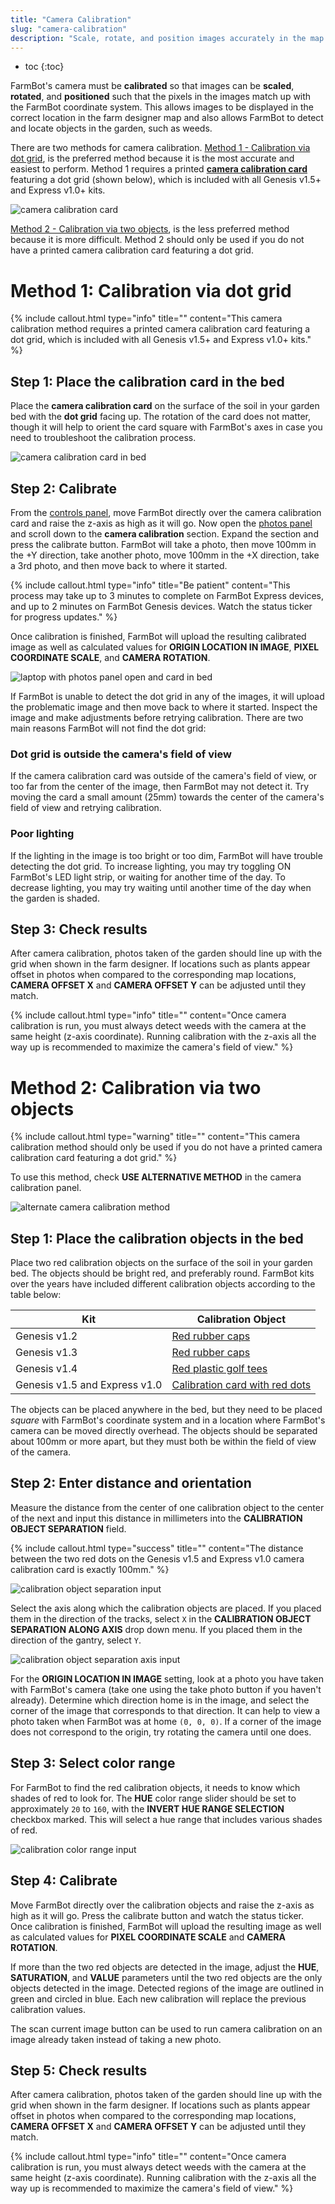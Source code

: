 ```yaml
---
title: "Camera Calibration"
slug: "camera-calibration"
description: "Scale, rotate, and position images accurately in the map :camera:"
---
```


* toc
{:toc}

FarmBot's camera must be **calibrated** so that images can be **scaled**, **rotated**, and **positioned** such that the pixels in the images match up with the FarmBot coordinate system. This allows images to be displayed in the correct location in the farm designer map and also allows FarmBot to detect and locate objects in the garden, such as weeds.

There are two methods for camera calibration. [Method 1 - Calibration via dot grid](#method-1-calibration-via-dot-grid), is the preferred method because it is the most accurate and easiest to perform. Method 1 requires a printed **[camera calibration card](https://farm.bot/products/camera-calibration-card)** featuring a dot grid (shown below), which is included with all Genesis v1.5+ and Express v1.0+ kits.

![camera calibration card](_images/camera_calibration_card.jpg)

[Method 2 - Calibration via two objects](#method-2-calibration-via-two-objects), is the less preferred method because it is more difficult. Method 2 should only be used if you do not have a printed camera calibration card featuring a dot grid.

# Method 1: Calibration via dot grid

{%
include callout.html
type="info"
title=""
content="This camera calibration method requires a printed camera calibration card featuring a dot grid, which is included with all Genesis v1.5+ and Express v1.0+ kits."
%}

## Step 1: Place the calibration card in the bed
Place the **camera calibration card** on the surface of the soil in your garden bed with the **dot grid** facing up. The rotation of the card does not matter, though it will help to orient the card square with FarmBot's axes in case you need to troubleshoot the calibration process.

![camera calibration card in bed](_images/camera_calibration_card_in_bed.jpg)

## Step 2: Calibrate
From the [controls panel](../controls/move.md), move FarmBot directly over the camera calibration card and raise the z-axis as high as it will go. Now open the [photos panel](https://my.farm.bot/app/designer/photos) and scroll down to the **camera calibration** section. Expand the section and press the <span class="fb-button fb-green">calibrate</span> button. FarmBot will take a photo, then move 100mm in the +Y direction, take another photo, move 100mm in the +X direction, take a 3rd photo, and then move back to where it started.

{%
include callout.html
type="info"
title="Be patient"
content="This process may take up to 3 minutes to complete on FarmBot Express devices, and up to 2 minutes on FarmBot Genesis devices. Watch the status ticker for progress updates."
%}

Once calibration is finished, FarmBot will upload the resulting calibrated image as well as calculated values for **ORIGIN LOCATION IN IMAGE**, **PIXEL COORDINATE SCALE**, and **CAMERA ROTATION**.

![laptop with photos panel open and card in bed](_images/laptop_with_photos_panel_open_and_card_in_bed.jpg)

If FarmBot is unable to detect the dot grid in any of the images, it will upload the problematic image and then move back to where it started. Inspect the image and make adjustments before retrying calibration. There are two main reasons FarmBot will not find the dot grid:

### Dot grid is outside the camera's field of view
If the camera calibration card was outside of the camera's field of view, or too far from the center of the image, then FarmBot may not detect it. Try moving the card a small amount (25mm) towards the center of the camera's field of view and retrying calibration.

### Poor lighting
If the lighting in the image is too bright or too dim, FarmBot will have trouble detecting the dot grid. To increase lighting, you may try toggling <span class="fb-peripheral-on">ON</span> FarmBot's LED light strip, or waiting for another time of the day. To decrease lighting, you may try waiting until another time of the day when the garden is shaded.

## Step 3: Check results
After camera calibration, photos taken of the garden should line up with the grid when shown in the farm designer. If locations such as plants appear offset in photos when compared to the corresponding map locations, **CAMERA OFFSET X** and **CAMERA OFFSET Y** can be adjusted until they match.

{%
include callout.html
type="info"
title=""
content="Once camera calibration is run, you must always detect weeds with the camera at the same height (z-axis coordinate). Running calibration with the z-axis all the way up is recommended to maximize the camera's field of view."
%}

# Method 2: Calibration via two objects

{%
include callout.html
type="warning"
title=""
content="This camera calibration method should only be used if you do not have a printed camera calibration card featuring a dot grid."
%}

To use this method, check **USE ALTERNATIVE METHOD** in the camera calibration panel.

![alternate camera calibration method](_images/alternate_camera_calibration_method.png)

## Step 1: Place the calibration objects in the bed
Place two red calibration objects on the surface of the soil in your garden bed. The objects should be bright red, and preferably round. FarmBot kits over the years have included different calibration objects according to the table below:

|Kit                           |Calibration Object            |
|------------------------------|------------------------------|
|Genesis v1.2                  |[Red rubber caps](https://genesis.farm.bot/v1.2/Extras/bom/miscellaneous#red-markers)
|Genesis v1.3                  |[Red rubber caps](https://genesis.farm.bot/v1.3/Extras/bom/miscellaneous#red-markers)
|Genesis v1.4                  |[Red plastic golf tees](https://genesis.farm.bot/v1.4/Extras/bom/miscellaneous#red-markers)
|Genesis v1.5 and Express v1.0 |[Calibration card with red dots](https://genesis.farm.bot/v1.5/Extras/bom/electronics-and-wiring#camera-calibration-card)

The objects can be placed anywhere in the bed, but they need to be placed *square* with FarmBot's coordinate system and in a location where FarmBot's camera can be moved directly overhead. The objects should be separated about 100mm or more apart, but they must both be within the field of view of the camera.

## Step 2: Enter distance and orientation
Measure the distance from the center of one calibration object to the center of the next and input this distance in millimeters into the **CALIBRATION OBJECT SEPARATION** field.

{%
include callout.html
type="success"
title=""
content="The distance between the two red dots on the Genesis v1.5 and Express v1.0 camera calibration card is exactly 100mm."
%}



![calibration object separation input](_images/calibration_object_separation_input.png)

Select the axis along which the calibration objects are placed. If you placed them in the direction of the tracks, select `X` in the **CALIBRATION OBJECT SEPARATION ALONG AXIS** drop down menu. If you placed them in the direction of the gantry, select `Y`.

![calibration object separation axis input](_images/calibration_object_separation_axis_input.png)

For the **ORIGIN LOCATION IN IMAGE** setting, look at a photo you have taken with FarmBot's camera (take one using the <span class="fb-button fb-green">take photo</span> button if you haven't already). Determine which direction home is in the image, and select the corner of the image that corresponds to that direction. It can help to view a photo taken when FarmBot was at home `(0, 0, 0)`. If a corner of the image does not correspond to the origin, try rotating the camera until one does.

## Step 3: Select color range
For FarmBot to find the red calibration objects, it needs to know which shades of red to look for. The **HUE** color range slider should be set to approximately `20` to `160`, with the **INVERT HUE RANGE SELECTION** checkbox marked. This will select a hue range that includes various shades of red.

![calibration color range input](_images/calibration_color_range_input.png)

## Step 4: Calibrate
Move FarmBot directly over the calibration objects and raise the z-axis as high as it will go. Press the <span class="fb-button fb-green">calibrate</span> button and watch the status ticker. Once calibration is finished, FarmBot will upload the resulting image as well as calculated values for **PIXEL COORDINATE SCALE** and **CAMERA ROTATION**.

If more than the two red objects are detected in the image, adjust the **HUE**, **SATURATION**, and **VALUE** parameters until the two red objects are the only objects detected in the image. Detected regions of the image are outlined in green and circled in blue. Each new calibration will replace the previous calibration values.

The <span class="fb-button fb-green">scan current image</span> button can be used to run camera calibration on an image already taken instead of taking a new photo.

## Step 5: Check results
After camera calibration, photos taken of the garden should line up with the grid when shown in the farm designer. If locations such as plants appear offset in photos when compared to the corresponding map locations, **CAMERA OFFSET X** and **CAMERA OFFSET Y** can be adjusted until they match.

{%
include callout.html
type="info"
title=""
content="Once camera calibration is run, you must always detect weeds with the camera at the same height (z-axis coordinate). Running calibration with the z-axis all the way up is recommended to maximize the camera's field of view."
%}

